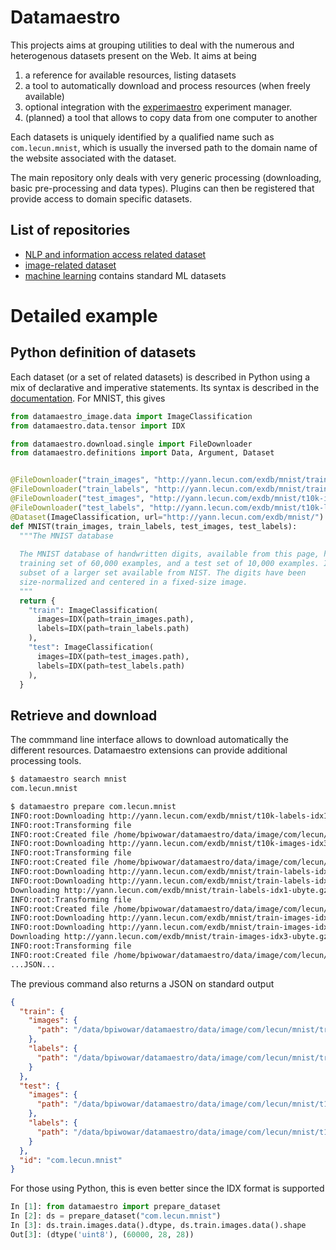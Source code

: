 # Datamaestro

This projects aims at grouping utilities to deal with the numerous and heterogenous datasets present on the Web. It aims
at being

1. a reference for available resources, listing datasets
1. a tool to automatically download and process resources (when freely available)
1. optional integration with the [experimaestro](http://experimaestro.github.io/experimaestro/) experiment manager.
1. (planned) a tool that allows to copy data from one computer to another

Each datasets is uniquely identified by a qualified name such as `com.lecun.mnist`, which is usually the inversed path to the domain name of the website associated with the dataset.

The main repository only deals with very generic processing (downloading, basic pre-processing and data types). Plugins can then be registered that provide access to domain specific datasets.


## List of repositories
 
- [NLP and information access related dataset](https://github.com/experimaestro/datamaestro_text)
- [image-related dataset](https://github.com/experimaestro/datamaestro_image)
- [machine learning](https://github.com/experimaestro/datamaestro_ml) contains standard ML datasets

# Detailed example

## Python definition of datasets

Each dataset (or a set of related datasets) is described in Python using a mix of declarative
and imperative statements. Its syntax is described in the [documentation](http://experimaestro.github.io/datamaestro/).
For MNIST, this gives

```python
from datamaestro_image.data import ImageClassification
from datamaestro.data.tensor import IDX

from datamaestro.download.single import FileDownloader
from datamaestro.definitions import Data, Argument, Dataset


@FileDownloader("train_images", "http://yann.lecun.com/exdb/mnist/train-images-idx3-ubyte.gz")
@FileDownloader("train_labels", "http://yann.lecun.com/exdb/mnist/train-labels-idx1-ubyte.gz")
@FileDownloader("test_images", "http://yann.lecun.com/exdb/mnist/t10k-images-idx3-ubyte.gz")
@FileDownloader("test_labels", "http://yann.lecun.com/exdb/mnist/t10k-labels-idx1-ubyte.gz")
@Dataset(ImageClassification, url="http://yann.lecun.com/exdb/mnist/")
def MNIST(train_images, train_labels, test_images, test_labels):
  """The MNIST database
  
  The MNIST database of handwritten digits, available from this page, has a
  training set of 60,000 examples, and a test set of 10,000 examples. It is a
  subset of a larger set available from NIST. The digits have been
  size-normalized and centered in a fixed-size image. 
  """
  return {
    "train": ImageClassification(
      images=IDX(path=train_images.path),
      labels=IDX(path=train_labels.path)
    ),
    "test": ImageClassification(
      images=IDX(path=test_images.path),
      labels=IDX(path=test_labels.path)
    ),
  }
```

## Retrieve and download

The commmand line interface allows to download automatically the different resources. Datamaestro extensions can provide additional processing tools.

```bash
$ datamaestro search mnist   
com.lecun.mnist

$ datamaestro prepare com.lecun.mnist 
INFO:root:Downloading http://yann.lecun.com/exdb/mnist/t10k-labels-idx1-ubyte.gz into /home/bpiwowar/datamaestro/data/image/com/lecun/mnist/t10k-labels-idx1-ubyte
INFO:root:Transforming file
INFO:root:Created file /home/bpiwowar/datamaestro/data/image/com/lecun/mnist/t10k-labels-idx1-ubyte
INFO:root:Downloading http://yann.lecun.com/exdb/mnist/t10k-images-idx3-ubyte.gz into /home/bpiwowar/datamaestro/data/image/com/lecun/mnist/t10k-images-idx3-ubyte
INFO:root:Transforming file
INFO:root:Created file /home/bpiwowar/datamaestro/data/image/com/lecun/mnist/t10k-images-idx3-ubyte
INFO:root:Downloading http://yann.lecun.com/exdb/mnist/train-labels-idx1-ubyte.gz into /home/bpiwowar/datamaestro/data/image/com/lecun/mnist/train-labels-idx1-ubyte
INFO:root:Downloading http://yann.lecun.com/exdb/mnist/train-labels-idx1-ubyte.gz
Downloading http://yann.lecun.com/exdb/mnist/train-labels-idx1-ubyte.gz: 32.8kB [00:00, 92.1kB/s]                                                                                              
INFO:root:Transforming file
INFO:root:Created file /home/bpiwowar/datamaestro/data/image/com/lecun/mnist/train-labels-idx1-ubyte
INFO:root:Downloading http://yann.lecun.com/exdb/mnist/train-images-idx3-ubyte.gz into /home/bpiwowar/datamaestro/data/image/com/lecun/mnist/train-images-idx3-ubyte
INFO:root:Downloading http://yann.lecun.com/exdb/mnist/train-images-idx3-ubyte.gz
Downloading http://yann.lecun.com/exdb/mnist/train-images-idx3-ubyte.gz: 9.92MB [00:00, 10.6MB/s]                                                                                              
INFO:root:Transforming file
INFO:root:Created file /home/bpiwowar/datamaestro/data/image/com/lecun/mnist/train-images-idx3-ubyte
...JSON...
```

The previous command also returns a JSON on standard output
```json
{
  "train": {
    "images": {
      "path": "/data/bpiwowar/datamaestro/data/image/com/lecun/mnist/train-images-idx3-ubyte"
    },
    "labels": {
      "path": "/data/bpiwowar/datamaestro/data/image/com/lecun/mnist/train-labels-idx1-ubyte"
    }
  },
  "test": {
    "images": {
      "path": "/data/bpiwowar/datamaestro/data/image/com/lecun/mnist/t10k-images-idx3-ubyte"
    },
    "labels": {
      "path": "/data/bpiwowar/datamaestro/data/image/com/lecun/mnist/t10k-labels-idx1-ubyte"
    }
  },
  "id": "com.lecun.mnist"
}
```

For those using Python, this is even better since the IDX format is supported

```python
In [1]: from datamaestro import prepare_dataset
In [2]: ds = prepare_dataset("com.lecun.mnist") 
In [3]: ds.train.images.data().dtype, ds.train.images.data().shape
Out[3]: (dtype('uint8'), (60000, 28, 28))
```
